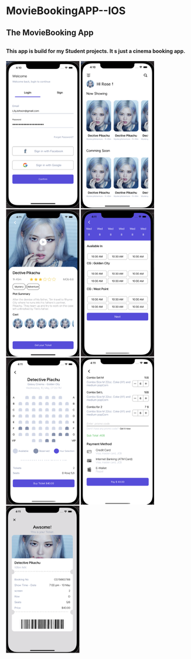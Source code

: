 # MovieBookingAPP--IOS

<h2> The MovieBooking App<h2>
  
<h4>This app is build for my Student projects. It s just a cinema booking app. </h4>

<p float="left">
  
  <img name = "Home Screen II" src="https://github.com/ChinGyi2019/MovieBookingAPP--IOS/blob/main/dummy/Screen%20Shot%202021-07-03%20at%2016.10.40.png" data-canonical-src="https://gyazo.com/eb5c5741b6a9a16c692170a41a49c858.png" width="200" height="400" />

  <img name = "Details Screen" src="https://github.com/ChinGyi2019/MovieBookingAPP--IOS/blob/main/dummy/Screen%20Shot%202021-07-03%20at%2016.10.52.png" width="200" height="400" />
  
  
  <img name = "Details Screen" src="https://github.com/ChinGyi2019/MovieBookingAPP--IOS/blob/main/dummy/Screen%20Shot%202021-07-03%20at%2016.11.05.png" width="200" height="400" />
  
  <img name = "Details Screen" src="https://github.com/ChinGyi2019/MovieBookingAPP--IOS/blob/main/dummy/Screen%20Shot%202021-07-03%20at%2016.11.14.png" width="200" height="400" />
  
   <img name = "Details Screen" src="https://github.com/ChinGyi2019/MovieBookingAPP--IOS/blob/main/dummy/Screen%20Shot%202021-07-03%20at%2016.11.22.png" width="200" height="400" />
  <img name = "Details Screen" src="https://github.com/ChinGyi2019/MovieBookingAPP--IOS/blob/main/dummy/Screen%20Shot%202021-07-03%20at%2016.11.31.png" width="200" height="400" />
    <img name = "Details Screen" src="https://github.com/ChinGyi2019/MovieBookingAPP--IOS/blob/main/dummy/Screen%20Shot%202021-07-03%20at%2016.11.42.png" width="200" height="400" />
 
 
    
  
</p>
